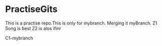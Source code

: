 # PractiseGits
This is a practise repo.This is only for mybranch. Merging it myBranch.
Z1 Song is best
Z2 is alos ifinr

C1-mybranch